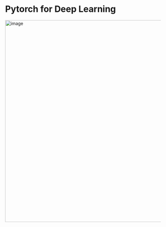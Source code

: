 # Pytorch for Deep Learning
<img width="653" alt="image" src="https://user-images.githubusercontent.com/20923057/201111134-e02d2499-beeb-4b4e-bf59-53d7bad79652.png">
